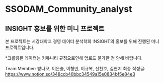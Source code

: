 # SSODAM_Community_analyst
## INSIGHT 홍보를 위한 미니 프로젝트
본 프로젝트는 서강대학교 경영 데이터 분석학회 INSIGHT의 홍보를 위해 진행된 미니 프로젝트입니다.

*크롤링된 데이터는 커뮤니티 규정으로인해 업로드 불가한 점 양해 바랍니다.

Team Member: 방나모, 이은솔, 이형빈, 이규복, 신찬호, 김현지
최종 작성글: https://www.notion.so/348ccb40bbc34549a15e0834bf5e84e3
